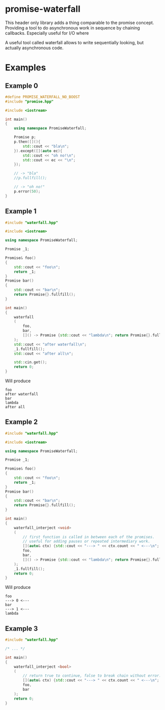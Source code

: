 # promise-waterfall
This header only library adds a thing comparable to the promise concept.
Providing a tool to do asynchronous work in sequence by chaining callbacks.
Especially useful for I/O where 

A useful tool called waterfall allows to write sequentially looking, but actually asynchronous code.

# Examples
## Example 0
```C++
#define PROMISE_WATERFALL_NO_BOOST
#include "promise.hpp"

#include <iostream>

int main()
{
    using namespace PromiseWaterfall;

	Promise p;
	p.then([](){
		std::cout << "bla\n";
	}).except([](auto ec){
        std::cout << "oh no!\n";
        std::cout << ec << "\n";
    });

    // -> "bla"
    //p.fullfill();

    // -> "oh no!"
    p.error(50);
}
```

## Example 1
```C++
#include "waterfall.hpp"

#include <iostream>

using namespace PromiseWaterfall;

Promise _1;

Promise& foo()
{
    std::cout << "foo\n";
    return _1;
}
Promise bar()
{
    std::cout << "bar\n";
    return Promise{}.fullfill();
}

int main()
{
    waterfall
    (
        foo,
        bar,
        []() -> Promise {std::cout << "lambda\n"; return Promise{}.fullfill(); }
    );
    std::cout << "after waterfall\n";
    _1.fullfill();
    std::cout << "after all\n";

    std::cin.get();
    return 0;
}
```
Will produce
```
foo
after waterfall
bar
lambda
after all
```



## Example 2
```C++
#include "waterfall.hpp"

#include <iostream>

using namespace PromiseWaterfall;

Promise _1;

Promise& foo()
{
    std::cout << "foo\n";
    return _1;
}
Promise bar()
{
    std::cout << "bar\n";
    return Promise{}.fullfill();
}

int main()
{
    waterfall_interject <void>
    (
		// first function is called in between each of the promises.
		// useful for adding pauses or repeated intermediary work.
        [](auto& ctx) {std::cout << "---> " << ctx.count << " <---\n"; },
        foo,
        bar,
        []() -> Promise {std::cout << "lambda\n"; return Promise{}.fullfill(); }
    );
    _1.fullfill();
    return 0;
}

```
Will produce
```
foo
---> 0 <---
bar
---> 1 <---
lambda
```

## Example 3
```C++
#include "waterfall.hpp"

/* ... */

int main()
{
    waterfall_interject <bool>
    (
		// return true to continue, false to break chain without error.
        [](auto& ctx) {std::cout << "---> " << ctx.count << " <---\n"; return true;},
        foo,
        bar
    );
    return 0;
}
```
